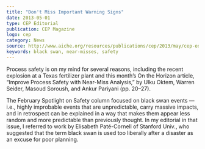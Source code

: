 ```yaml
---
title: "Don't Miss Important Warning Signs"
date: 2013-05-01
type: CEP Editorial
publication: CEP Magazine
logo: cep
category: News
source: http://www.aiche.org/resources/publications/cep/2013/may/cep-editorial-don%E2%80%99t-miss-important-warning-signs
keywords: black swan, near-misses, safety 
---
```

Process safety is on my mind for several reasons, including the recent explosion at a Texas fertilizer plant and this month’s On the Horizon article, “Improve Process Safety with Near-Miss Analysis,” by Ulku Oktem, Warren Seider, Masoud Soroush, and Ankur Pariyani (pp. 20–27). 

The February Spotlight on Safety column focused on black swan events — i.e., highly improbable events that are unpredictable, carry massive impacts, and in retrospect can be explained in a way that makes them appear less random and more predictable than previously thought. In my editorial in that issue, I referred to work by Elisabeth Paté-Cornell of Stanford Univ., who suggested that the term black swan is used too liberally after a disaster as an excuse for poor planning. 
